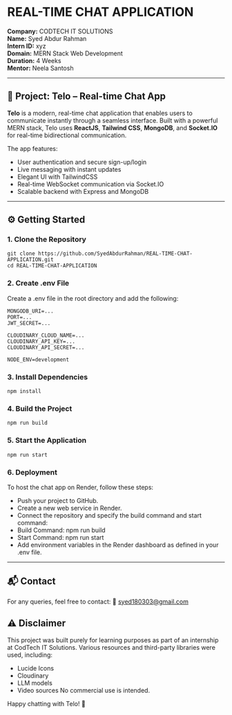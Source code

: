 # REAL-TIME CHAT APPLICATION

**Company:** CODTECH IT SOLUTIONS  
**Name:** Syed Abdur Rahman  
**Intern ID:** xyz  
**Domain:** MERN Stack Web Development  
**Duration:** 4 Weeks  
**Mentor:** Neela Santosh  

---

## 📱 Project: Telo – Real-time Chat App

**Telo** is a modern, real-time chat application that enables users to communicate instantly through a seamless interface. Built with a powerful MERN stack, Telo uses **ReactJS**, **Tailwind CSS**, **MongoDB**, and **Socket.IO** for real-time bidirectional communication.

The app features:
- User authentication and secure sign-up/login
- Live messaging with instant updates
- Elegant UI with TailwindCSS
- Real-time WebSocket communication via Socket.IO
- Scalable backend with Express and MongoDB

---

## ⚙️ Getting Started

### 1. Clone the Repository

```
git clone https://github.com/SyedAbdurRahman/REAL-TIME-CHAT-APPLICATION.git
cd REAL-TIME-CHAT-APPLICATION
```
### 2. Create .env File
Create a .env file in the root directory and add the following:
```
MONGODB_URI=...
PORT=...
JWT_SECRET=...

CLOUDINARY_CLOUD_NAME=...
CLOUDINARY_API_KEY=...
CLOUDINARY_API_SECRET=...

NODE_ENV=development
```

### 3. Install Dependencies
```
npm install
```
### 4. Build the Project
```
npm run build
```
### 5. Start the Application
```
npm run start
```
### 6. Deployment
To host the chat app on Render, follow these steps:
- Push your project to GitHub.
- Create a new web service in Render.
- Connect the repository and specify the build command and start command:
- Build Command: npm run build
- Start Command: npm run start
- Add environment variables in the Render dashboard as defined in your .env file.

---

## 📬 Contact
For any queries, feel free to contact:
📧 syed180303@gmail.com

## ⚠️ Disclaimer
This project was built purely for learning purposes as part of an internship at CodTech IT Solutions.
Various resources and third-party libraries were used, including:
- Lucide Icons
- Cloudinary
- LLM models
- Video sources
No commercial use is intended.

Happy chatting with Telo! 🚀
